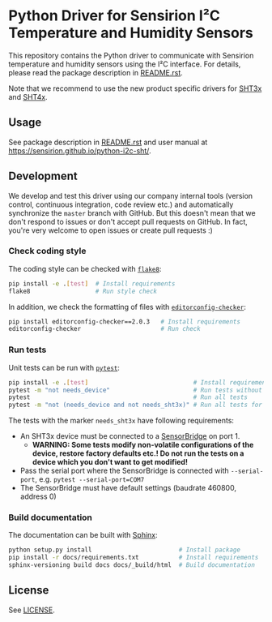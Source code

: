 # Python Driver for Sensirion I²C Temperature and Humidity Sensors

This repository contains the Python driver to communicate with Sensirion
temperature and humidity sensors using the I²C interface. For details, please
read the package description in [README.rst](README.rst).

Note that we recommend to use the new product specific drivers for
[SHT3x](https://github.com/Sensirion/python-i2c-sht3x) and
[SHT4x](https://github.com/Sensirion/python-i2c-sht4x).

## Usage

See package description in [README.rst](README.rst) and user manual at
https://sensirion.github.io/python-i2c-sht/.

## Development

We develop and test this driver using our company internal tools (version
control, continuous integration, code review etc.) and automatically
synchronize the `master` branch with GitHub. But this doesn't mean that we
don't respond to issues or don't accept pull requests on GitHub. In fact,
you're very welcome to open issues or create pull requests :)

### Check coding style

The coding style can be checked with [`flake8`](http://flake8.pycqa.org/):

```bash
pip install -e .[test]  # Install requirements
flake8                  # Run style check
```

In addition, we check the formatting of files with
[`editorconfig-checker`](https://editorconfig-checker.github.io/):

```bash
pip install editorconfig-checker==2.0.3   # Install requirements
editorconfig-checker                      # Run check
```

### Run tests

Unit tests can be run with [`pytest`](https://pytest.org/):

```bash
pip install -e .[test]                             # Install requirements
pytest -m "not needs_device"                       # Run tests without hardware
pytest                                             # Run all tests
pytest -m "not (needs_device and not needs_sht3x)" # Run all tests for sht3x
```

The tests with the marker `needs_sht3x` have following requirements:

- An SHT3x device must be connected to a
  [SensorBridge](https://www.sensirion.com/sensorbridge/) on port 1.
  - **WARNING: Some tests modify non-volatile configurations of the device,
    restore factory defaults etc.! Do not run the tests on a device which you
    don't want to get modified!**
- Pass the serial port where the SensorBridge is connected with
  `--serial-port`, e.g. `pytest --serial-port=COM7`
- The SensorBridge must have default settings (baudrate 460800, address 0)


### Build documentation

The documentation can be built with [Sphinx](http://www.sphinx-doc.org/):

```bash
python setup.py install                        # Install package
pip install -r docs/requirements.txt           # Install requirements
sphinx-versioning build docs docs/_build/html  # Build documentation
```

## License

See [LICENSE](LICENSE).
